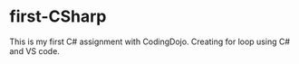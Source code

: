 # first-CSharp
This is my first C# assignment with CodingDojo.
Creating for loop using C# and VS code.
